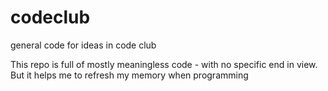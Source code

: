 # codeclub
general code for ideas in code club

This repo is full of mostly meaningless code - with no specific end in view. 
But it helps me to refresh my memory when programming

